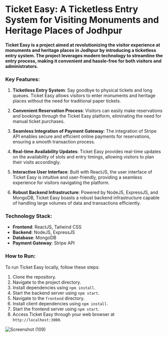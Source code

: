 # Ticket Easy: A Ticketless Entry System for Visiting Monuments and Heritage Places of Jodhpur

#### Ticket Easy is a project aimed at revolutionizing the visitor experience at monuments and heritage places in Jodhpur by introducing a ticketless entry system. The project leverages modern technology to streamline the entry process, making it convenient and hassle-free for both visitors and administrators.

### Key Features:
1. **Ticketless Entry System**: Say goodbye to physical tickets and long queues. Ticket Easy allows visitors to enter monuments and heritage places without the need for traditional paper tickets.
   
2. **Convenient Reservation Process**: Visitors can easily make reservations and bookings through the Ticket Easy platform, eliminating the need for manual ticket purchases.

3. **Seamless Integration of Payment Gateway**: The integration of Stripe API enables secure and efficient online payments for reservations, ensuring a smooth transaction process.

4. **Real-time Availability Updates**: Ticket Easy provides real-time updates on the availability of slots and entry timings, allowing visitors to plan their visits accordingly.

5. **Interactive User Interface**: Built with ReactJS, the user interface of Ticket Easy is intuitive and user-friendly, providing a seamless experience for visitors navigating the platform.

6. **Robust Backend Infrastructure**: Powered by NodeJS, ExpressJS, and MongoDB, Ticket Easy boasts a robust backend infrastructure capable of handling large volumes of data and transactions efficiently.

### Technology Stack:
- **Frontend**: ReactJS, Tailwind CSS
- **Backend**: NodeJS, ExpressJS
- **Database**: MongoDB
- **Payment Gateway**: Stripe API

### How to Run:
To run Ticket Easy locally, follow these steps:
1. Clone the repository.
2. Navigate to the project directory.
3. Install dependencies using `npm install`.
4. Start the backend server using `npm start`.
5. Navigate to the `frontend` directory.
6. Install client dependencies using `npm install`.
7. Start the frontend server using `npm start`.
8. Access Ticket Easy through your web browser at `http://localhost:3000`.

 ![Screenshot (109)](https://github.com/user-attachments/assets/685ca919-9e38-4dcc-9017-17f67990a7d6)
